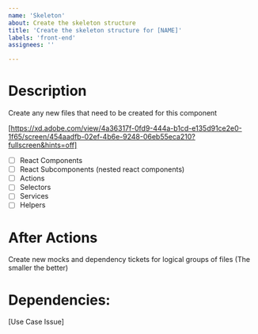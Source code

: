 ```yaml
---
name: 'Skeleton'
about: Create the skeleton structure
title: 'Create the skeleton structure for [NAME]'
labels: 'front-end'
assignees: ''

---
```


# Description

Create any new files that need to be created for this component

[https://xd.adobe.com/view/4a36317f-0fd9-444a-b1cd-e135d91ce2e0-1f65/screen/454aadfb-02ef-4b6e-9248-06eb55eca210?fullscreen&hints=off]

- [ ] React Components
- [ ] React Subcomponents (nested react components)
- [ ] Actions
- [ ] Selectors
- [ ] Services
- [ ] Helpers

# After Actions

Create new mocks and dependency tickets for logical groups of files (The smaller the better)

# Dependencies:
[Use Case Issue]
